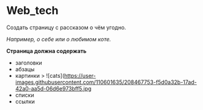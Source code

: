 # Web_tech

Создать страницу с рассказом о чём угодно.

*Например, о себе или о любимом коте.*

**Страница должна содержать**
* заголовки
* абзацы
* картинки > ![cats](https://user-images.githubusercontent.com/110601635/208467753-f5d0a32b-17ad-42a0-aa5d-06d6e973bff5.jpg
* списки
* ссылки
